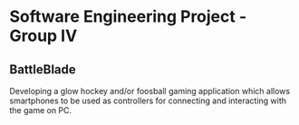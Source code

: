 # Software Engineering Project - Group IV

## BattleBlade

Developing a glow hockey and/or foosball gaming application which allows smartphones to be used as controllers for connecting and interacting with the game on PC.

